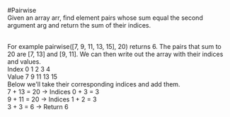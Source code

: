 #Pairwise
<br/>
Given an array arr, find element pairs whose sum equal the second argument arg and return the sum of their indices.

<br />
For example pairwise([7, 9, 11, 13, 15], 20) returns 6. The pairs that sum to 20 are [7, 13] and [9, 11]. We can then write out the array with their indices and values.
<br />
Index   0   1   2   3   4
<br />
Value   7   9   11  13  15
<br />
Below we'll take their corresponding indices and add them.
<br />
7 + 13 = 20 → Indices 0 + 3 = 3
<br />
9 + 11 = 20 → Indices 1 + 2 = 3
<br />
3 + 3 = 6 → Return 6